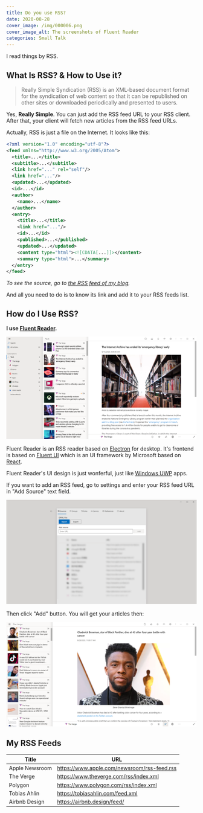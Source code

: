 ```yaml
---
title: Do you use RSS?
date: 2020-08-28
cover_image: /img/000006.png
cover_image_alt: The screenshots of Fluent Reader
categories: Small Talk
---
```


I read things by RSS.

<!-- more -->

## What Is RSS? & How to Use it?

> Really Simple Syndication (RSS) is an XML-based document format for the syndication of web content so that it can be republished on other sites or downloaded periodically and presented to users.

Yes, **Really Simple**. You can just add the RSS feed URL to your RSS client. After that, your client will fetch new articles from the RSS feed URLs.

Actually, RSS is just a file on the Internet. It looks like this:

```xml
<?xml version="1.0" encoding="utf-8"?>
<feed xmlns="http://www.w3.org/2005/Atom">
  <title>...</title>
  <subtitle>...</subtitle>
  <link href="..." rel="self"/>
  <link href="..."/>
  <updated>...</updated>
  <id>...</id>
  <author>
    <name>...</name>
  </author>
  <entry>
    <title>...</title>
    <link href="..."/>
    <id>...</id>
    <published>...</published>
    <updated>...</updated>
    <content type="html"><![CDATA[...]]></content>
    <summary type="html">...</summary>
  </entry>
</feed>
```

_To see the source, go to [the RSS feed of my blog](/atom.xml)._

And all you need to do is to know its link and add it to your RSS feeds list.

## How do I Use RSS?

**I use [Fluent Reader](https://hyliu.me/fluent-reader/).**

<div class="block-large"><img src="/img/000008.png" alt="A screenshot of the Fluent Reader"></div>

Fluent Reader is an RSS reader based on [Electron](https://www.electronjs.org/) for desktop. It's frontend is based on [Fluent UI](https://github.com/microsoft/fluentui) which is an UI framework by Microsoft based on [React](https://reactjs.org/).

Fluent Reader's UI design is just wonferful, just like [Windows UWP](https://docs.microsoft.com/en-us/windows/uwp/) apps.

If you want to add an RSS feed, go to settings and enter your RSS feed URL in "Add Source" text field.

<div class="block-large"><img src="/img/000010.png" alt="A screenshot of the settings page"></div>

Then click "Add" button. You will get your articles then:

<div class="block-large"><img src="/img/000011.png" alt="A screenshot of what you will get then"></div>

## My RSS Feeds

| Title | URL |
| --- | --- |
| Apple Newsroom | https://www.apple.com/newsroom/rss-feed.rss |
| The Verge | https://www.theverge.com/rss/index.xml |
| Polygon | https://www.polygon.com/rss/index.xml |
| Tobias Ahlin | https://tobiasahlin.com/feed.xml |
| Airbnb Design | https://airbnb.design/feed/ |
